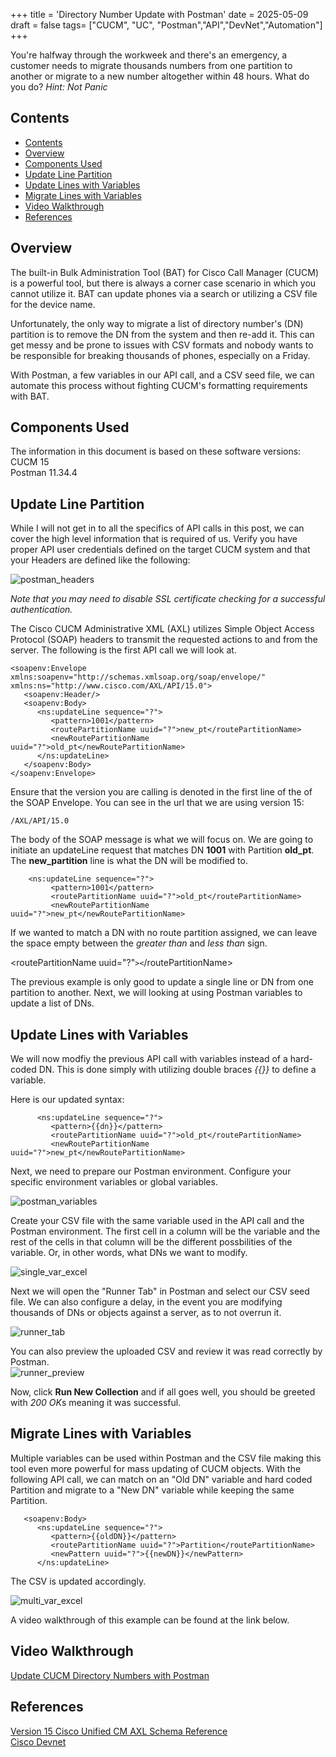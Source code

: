+++
title = 'Directory Number Update with Postman'
date = 2025-05-09
draft = false
tags= ["CUCM", "UC", "Postman","API","DevNet","Automation"]
+++

You're halfway through the workweek and there's an emergency, a customer needs to migrate thousands numbers from one partition to another or migrate to a new number altogether within 48 hours. What do you do? *Hint: Not Panic*

<!--more-->

## Contents
- [Contents](#contents)
- [Overview](#overview)
- [Components Used](#components-used)
- [Update Line Partition](#update-line-partition)
- [Update Lines with Variables](#update-lines-with-variables)
- [Migrate Lines with Variables](#migrate-lines-with-variables)
- [Video Walkthrough](#video-walkthrough)
- [References](#references)


## Overview
The built-in Bulk Administration Tool (BAT) for Cisco Call Manager (CUCM) is a powerful tool, but there is always a corner case scenario in which you cannot utilize it. BAT can update phones via a search or utilizing a CSV file for the device name.  

Unfortunately, the only way to migrate a list of directory number's (DN) partition is to remove the DN from the system and then re-add it. This can get messy and be prone to issues with CSV formats and nobody wants to be responsible for breaking thousands of phones, especially on a Friday.

With Postman, a few variables in our API call, and a CSV seed file, we can automate this process without fighting CUCM's formatting requirements with BAT.

## Components Used
The information in this document is based on these software versions:  
 CUCM 15  
 Postman 11.34.4

## Update Line Partition
While I will not get in to all the specifics of API calls in this post, we can cover the high level information that is required of us.
Verify you have proper API user credentials defined on the target CUCM system and that your Headers are defined like the following:  

![postman_headers](https://github.com/RMProfit/blog/blob/main/content/post/images/postman_headers.png?raw=true) 

*Note that you may need to disable SSL certificate checking for a successful authentication.*

The Cisco CUCM Administrative XML (AXL) utilizes Simple Object Access Protocol (SOAP) headers to transmit the requested actions to and from the server. The following is the first API call we will look at. 

```
<soapenv:Envelope xmlns:soapenv="http://schemas.xmlsoap.org/soap/envelope/" xmlns:ns="http://www.cisco.com/AXL/API/15.0">
   <soapenv:Header/>
   <soapenv:Body>
      <ns:updateLine sequence="?">
         <pattern>1001</pattern>
         <routePartitionName uuid="?">new_pt</routePartitionName>
         <newRoutePartitionName uuid="?">old_pt</newRoutePartitionName>
      </ns:updateLine>
   </soapenv:Body>
</soapenv:Envelope>
```

Ensure that the version you are calling is denoted in the first line of the of the SOAP Envelope. You can see in the url that we are using version 15:  
```
/AXL/API/15.0
```   


The body of the SOAP message is what we will focus on. We are going to initiate an updateLine request that matches DN **1001** with Partition **old_pt**. The **new_partition** line is what the DN will be modified to.
```
    <ns:updateLine sequence="?">
         <pattern>1001</pattern>
         <routePartitionName uuid="?">old_pt</routePartitionName>
         <newRoutePartitionName uuid="?">new_pt</newRoutePartitionName>
```   

  If we wanted to match a DN with no route partition assigned, we can leave the space empty between the _greater than_ and _less than_ sign.  


<routePartitionName uuid="?"```><```/routePartitionName>

The previous example is only good to update a single line or DN from one partition to another. Next, we will looking at using Postman variables to update a list of DNs.  

## Update Lines with Variables

We will now modfiy the previous API call with variables instead of a hard-coded DN. This is done simply with utilizing double braces *{{}}* to define a variable.

Here is our updated syntax:
```
      <ns:updateLine sequence="?">
         <pattern>{{dn}}</pattern>
         <routePartitionName uuid="?">old_pt</routePartitionName>
         <newRoutePartitionName uuid="?">new_pt</newRoutePartitionName>
```


Next, we need to prepare our Postman environment. Configure your specific environment variables or global variables.

![postman_variables](https://github.com/RMProfit/blog/blob/main/content/post/images/postman_variables.png?raw=true)

Create your CSV file with the same variable used in the API call and the Postman environment. The first cell in a column will be the variable and the rest of the cells in that column will be the different possbilities of the variable. Or, in other words, what DNs we want to modify.

![single_var_excel](https://github.com/RMProfit/blog/blob/main/content/post/images/single_var_excel.png?raw=true)

Next we will open the "Runner Tab" in Postman and select our CSV seed file. We can also configure a delay, in the event you are modifying thousands of DNs or objects against a server, as to not overrun it.  

![runner_tab](https://github.com/RMProfit/blog/blob/main/content/post/images/runner_tab.png?raw=true)  

You can also preview the uploaded CSV and review it was read correctly by Postman.  
![runner_preview](https://github.com/RMProfit/blog/blob/main/content/post/images/runner_preview.png?raw=true)

Now, click **Run New Collection** and if all goes well, you should be greeted with *200 OK*s meaning it was successful.

## Migrate Lines with Variables
Multiple variables can be used within Postman and the CSV file making this tool even more powerful for mass updating of CUCM objects. With the following API call, we can match on an "Old DN" variable and hard coded Partition and migrate to a "New DN" variable while keeping the same Partition.
```
   <soapenv:Body>
      <ns:updateLine sequence="?">
         <pattern>{{oldDN}}</pattern>
         <routePartitionName uuid="?">Partition</routePartitionName>
         <newPattern uuid="?">{{newDN}}</newPattern>
      </ns:updateLine>
```
The CSV is updated accordingly.

![multi_var_excel](https://github.com/RMProfit/blog/blob/main/content/post/images/multi_var_excel.png?raw=true)  

 A video walkthrough of this example can be found at the link below.  


## Video Walkthrough
[Update CUCM Directory Numbers with Postman](https://youtu.be/TDrmnm_ZtiY?si=UU7f2-y4DA-lGETd)

## References
[Version 15 Cisco Unified CM AXL Schema Reference](https://developer.cisco.com/docs/axl-schema-reference/)  
[Cisco Devnet](https://developer.cisco.com/)
